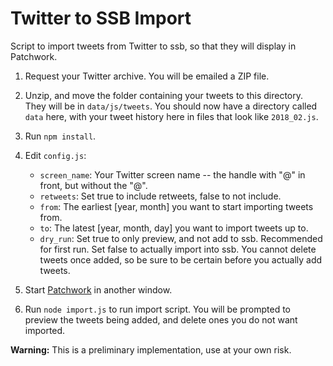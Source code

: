 # Twitter to SSB Import 

Script to import tweets from Twitter to ssb, so that they will display in Patchwork.

1. Request your Twitter archive. You will be emailed a ZIP file.

2. Unzip, and move the folder containing your tweets to this directory. They will be in `data/js/tweets`. You should now have a directory called `data` here, with your tweet history here in files that look like `2018_02.js`.

3. Run `npm install`.

4. Edit `config.js`:
    - `screen_name`: Your Twitter screen name -- the handle with "@" in front, but without the "@".
    - `retweets`: Set true to include retweets, false to not include.
    - `from`: The earliest [year, month] you want to start importing tweets from.
    - `to`: The latest [year, month, day] you want to import tweets up to.
    - `dry_run`: Set true to only preview, and not add to ssb. Recommended for first run. Set false to actually import into ssb. You cannot delete tweets once added, so be sure to be certain before you actually add tweets. 
    
5. Start [Patchwork](https://github.com/ssbc/patchwork) in another window. 

6. Run `node import.js` to run import script. You will be prompted to preview the tweets being added, and delete ones you do not want imported. 


**Warning:** This is a preliminary implementation, use at your own risk.
